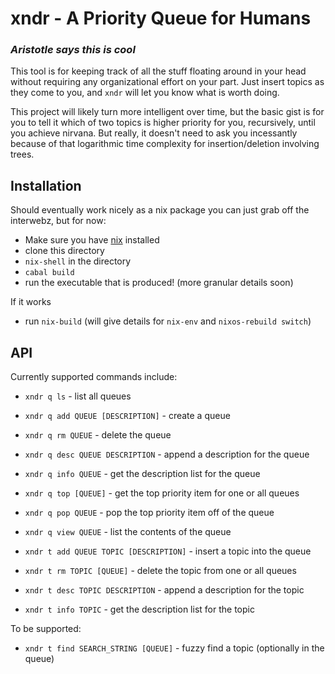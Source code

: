 # xndr - A Priority Queue for Humans
### *Aristotle says this is cool*

This tool is for keeping track of all the stuff floating around in your
head without requiring any organizational effort on your part. Just insert
topics as they come to you, and `xndr` will let you know what is worth doing.

This project will likely turn more intelligent over time, but the basic gist
is for you to tell it which of two topics is higher priority for you,
recursively, until you achieve nirvana. But really, it doesn't need to
ask you incessantly because of that logarithmic time complexity for insertion/deletion involving trees.

## Installation
Should eventually work nicely as a nix package you can just grab off the interwebz, but for now:

- Make sure you have [nix](https://nixos.org/nix/) installed
- clone this directory
- `nix-shell` in the directory
- `cabal build`
- run the executable that is produced! (more granular details soon)

If it works
- run `nix-build` (will give details for `nix-env` and `nixos-rebuild switch`)

## API
Currently supported commands include:

- `xndr q ls` - list all queues
- `xndr q add QUEUE [DESCRIPTION]` - create a queue
- `xndr q rm QUEUE` - delete the queue
- `xndr q desc QUEUE DESCRIPTION` - append a description for the queue
- `xndr q info QUEUE` - get the description list for the queue
- `xndr q top [QUEUE]` - get the top priority item for one or all queues
- `xndr q pop QUEUE` - pop the top priority item off of the queue
- `xndr q view QUEUE` - list the contents of the queue

- `xndr t add QUEUE TOPIC [DESCRIPTION]` - insert a topic into the queue
- `xndr t rm TOPIC [QUEUE]` - delete the topic from one or all queues
- `xndr t desc TOPIC DESCRIPTION` - append a description for the topic
- `xndr t info TOPIC` - get the description list for the topic

To be supported:
- `xndr t find SEARCH_STRING [QUEUE]` - fuzzy find a topic (optionally in the queue)
